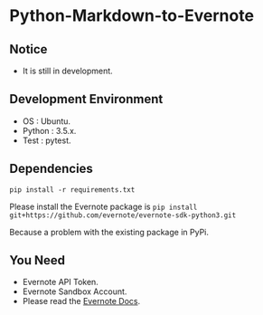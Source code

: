 # Python-Markdown-to-Evernote

## Notice

- It is still in development.

## Development Environment

- OS : Ubuntu.
- Python : 3.5.x.
- Test : pytest.

## Dependencies

```pip install -r requirements.txt``` 

Please install the Evernote package is
```pip install git+https://github.com/evernote/evernote-sdk-python3.git```

Because a problem with the existing package in PyPi.

## You Need

- Evernote API Token.
- Evernote Sandbox Account.
- Please read the [Evernote Docs](https://dev.evernote.com/doc/).